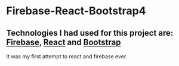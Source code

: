 # Firebase-React-Bootstrap4

## Technologies I had used for this project are: [Firebase](https://firebase.google.com/), [React](https://reactjs.org/) and [Bootstrap](https://getbootstrap.com/)
It was my first attempt to react and firebase ever. 

